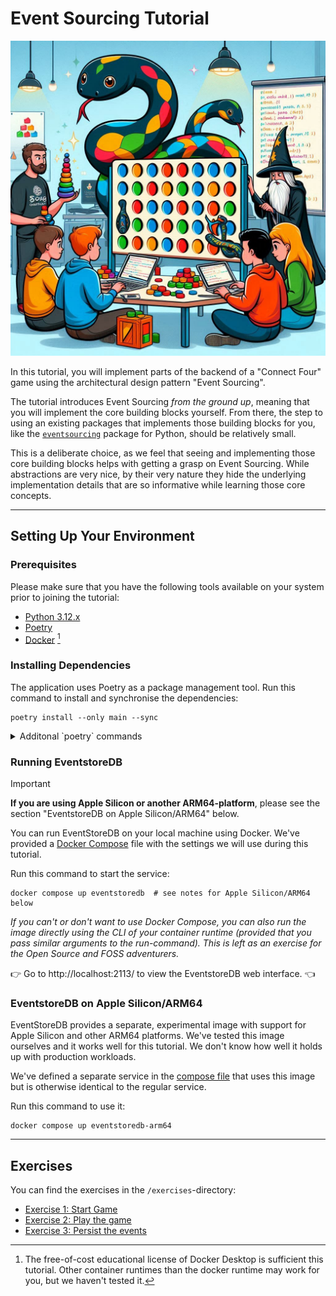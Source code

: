 # Event Sourcing Tutorial

![Image of an event sourcing workshop](event-sourcing-workshop.jpg)

In this tutorial, you will implement parts of the backend of a "Connect Four"
game using the architectural design pattern "Event Sourcing".

The tutorial introduces Event Sourcing *from the ground up*, meaning that you
will implement the core building blocks yourself. From there, the step to using
an existing packages that implements those building blocks for you, like the
[`eventsourcing`][package-eventsourcing] package for Python, should be
relatively small.

This is a deliberate choice, as we feel that seeing and implementing those core
building blocks helps with getting a grasp on Event Sourcing. While abstractions
are very nice, by their very nature they hide the underlying implementation
details that are so informative while learning those core concepts.

[package-eventsourcing]: https://eventsourcing.readthedocs.io/en/stable/index.html

---

## Setting Up Your Environment

### Prerequisites

Please make sure that you have the following tools available on your system
prior to joining the tutorial:

- [Python 3.12.x][install-python]
- [Poetry][install-poetry]
- [Docker][install-docker] [^1]

[install-python]: https://www.python.org/downloads/
[install-poetry]: https://python-poetry.org/docs/#installation
[install-docker]: https://docs.docker.com/get-docker/

[^1]: The free-of-cost educational license of Docker Desktop is sufficient this
tutorial. Other container runtimes than the docker runtime may work for you, but
we haven't tested it.

### Installing Dependencies

The application uses Poetry as a package management tool. Run this command to
install and synchronise the dependencies:

```shell
poetry install --only main --sync
```

<details>
  <summary>Additonal `poetry` commands</summary>
  
  - Run `poetry shell` to spawn a shell with the virtual environment activated
  - Run `poetry run python` to open a Python REPL within the virtual environment
  - Run `poetry run pytest` to run all the tests
  - Run `poetry run python -m connect_four.cli` to play "Connect Four" with a CLI
    client. Note that the client uses your implementation, so it will only do
    something interesting (e.g. "not crashing") after you've actually implemented
    something!

  Note: If you spawned a shell with `poetry shell`, you may omit the `poetry run`
  from the commands listed above.
</details>


### Running EventstoreDB

> [!IMPORTANT]
> **If you are using Apple Silicon or another ARM64-platform**, please see the
> section "EventstoreDB on Apple Silicon/ARM64" below.

You can run EventStoreDB on your local machine using Docker. We've provided a
[Docker Compose][compose-file] file with the settings we will use during this
tutorial.

Run this command to start the service:
```shell
docker compose up eventstoredb  # see notes for Apple Silicon/ARM64 below
```

*If you can't or don't want to use Docker Compose, you can also run the image
directly using the CLI of your container runtime (provided that you pass similar
arguments to the run-command). This is left as an exercise for the Open Source
and FOSS adventurers.*

:point_right: Go to http://localhost:2113/ to view the EventstoreDB web interface. :point_left:

### EventstoreDB on Apple Silicon/ARM64

EventStoreDB provides a separate, experimental image with support for Apple
Silicon and other ARM64 platforms. We've tested this image ourselves and it
works well for this tutorial. We don't know how well it holds up with production
workloads.

We've defined a separate service in the [compose file][compose-file] that uses
this image but is otherwise identical to the regular service.

Run this command to use it:

```shell
docker compose up eventstoredb-arm64
```

[compose-file]: compose.yaml

---

## Exercises

You can find the exercises in the `/exercises`-directory:

- [Exercise 1: Start Game][exercise-01]
- [Exercise 2: Play the game][exercise-02]
- [Exercise 3: Persist the events][exercise-03]

[exercise-01]: /exercises/exercise-01-start-game.md
[exercise-02]: /exercises/exercise-02-play-the-game.md
[exercise-03]: /exercises/exercise-03-persist-the-events.md
